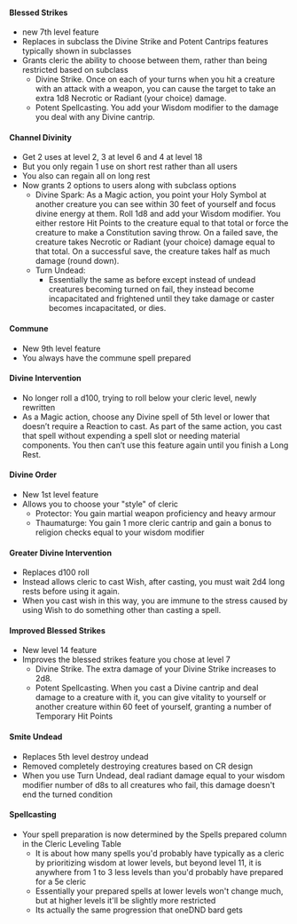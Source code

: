 #### Blessed Strikes
* new 7th level feature
* Replaces in subclass the Divine Strike and Potent Cantrips features typically shown in subclasses
* Grants cleric the ability to choose between them, rather than being restricted based on subclass
    * Divine Strike. Once on each of your turns when you hit a creature with an attack with a weapon, you can cause the target to take an extra 1d8 Necrotic or Radiant (your choice) damage.
    * Potent Spellcasting. You add your Wisdom modifier to the damage you deal with any Divine cantrip.


#### Channel Divinity
* Get 2 uses at level 2, 3 at level 6 and 4 at level 18
* But you only regain 1 use on short rest rather than all users
* You also can regain all on long rest
* Now grants 2 options to users along with subclass options
    * Divine Spark: As a Magic action, you point your Holy Symbol at another creature you can see within 30 feet of yourself and focus divine energy at them. Roll 1d8 and add your Wisdom modifier. You either restore Hit Points to the creature equal to that total or force the creature to make a Constitution saving throw. On a failed save, the creature takes Necrotic or Radiant (your choice) damage equal to that total. On a successful save, the creature takes half as much damage (round down).
    * Turn Undead:
        * Essentially the same as before except instead of undead creatures becoming turned on fail, they instead become incapacitated and frightened until they take damage or caster becomes incapacitated, or dies.

#### Commune
* New 9th level feature
* You always have the commune spell prepared

#### Divine Intervention
* No longer roll a d100, trying to roll below your cleric level, newly rewritten
* As a Magic action, choose any Divine spell of 5th level or lower that doesn’t require a Reaction to cast. As part of the same action, you cast that spell without expending a spell slot or needing material components. You then can’t use this feature again until you finish a Long Rest.

#### Divine Order
* New 1st level feature
* Allows you to choose your "style" of cleric
    * Protector: You gain martial weapon proficiency and heavy armour
    * Thaumaturge: You gain 1 more cleric cantrip and gain a bonus to religion checks equal to your wisdom modifier

#### Greater Divine Intervention
* Replaces d100 roll
* Instead allows cleric to cast Wish, after casting, you must wait 2d4 long rests before using it again.
* When you cast wish in this way, you are immune to the stress caused by using Wish to do something other than casting a spell.

#### Improved Blessed Strikes
* New level 14 feature
* Improves the blessed strikes feature you chose at level 7 
    * Divine Strike. The extra damage of your Divine Strike increases to 2d8.
    * Potent Spellcasting. When you cast a Divine cantrip and deal damage to a creature with it, you can give vitality to yourself or another creature within 60 feet of yourself, granting a number of Temporary Hit Points


#### Smite Undead
* Replaces 5th level destroy undead
* Removed completely destroying creatures based on CR design
* When you use Turn Undead, deal radiant damage equal to your wisdom modifier number of d8s to all creatures who fail, this damage doesn't end the turned condition

#### Spellcasting
* Your spell preparation is now determined by the Spells prepared column in the Cleric Leveling Table
    * It is about how many spells you'd probably have typically as a cleric by prioritizing wisdom at lower levels, but beyond level 11, it is anywhere from 1 to 3 less levels than you'd probably have prepared for a 5e cleric
    * Essentially your prepared spells at lower levels won't change much, but at higher levels it'll be slightly more restricted
    * Its actually the same progression that oneDND bard gets